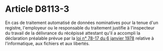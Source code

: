 # Article D8113-3

En cas de traitement automatisé de données nominatives pour la tenue d'un registre, l'employeur ou le responsable du traitement justifie à l'inspecteur du travail de la délivrance du récépissé attestant qu'il a accompli la déclaration préalable prévue par la [loi n° 78-17 du 6 janvier 1978][1] relative à l'informatique, aux fichiers et aux libertés.

 [1]: /affichTexte.do?cidTexte=JORFTEXT000000886460&categorieLien=cid